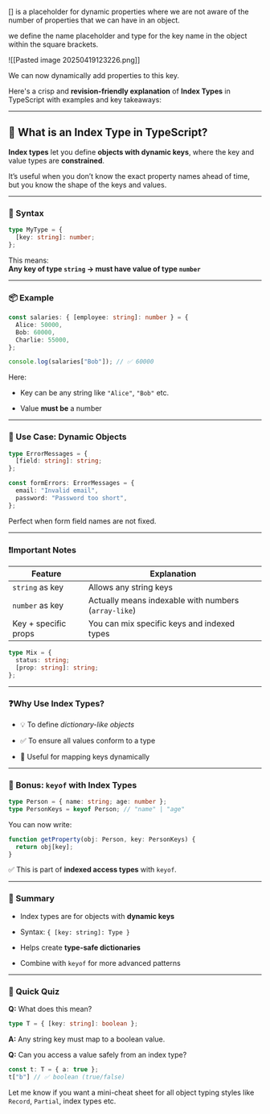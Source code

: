 [] is a placeholder for dynamic properties where we are not aware of the number of properties that we can have in an object.

we define the name placeholder and type for the key name in the object within the square brackets.

![[Pasted image 20250419123226.png]]

We can now dynamically add properties to this key.

Here's a crisp and **revision-friendly explanation** of **Index Types** in TypeScript with examples and key takeaways:

---

## 🔎 What is an Index Type in TypeScript?

**Index types** let you define **objects with dynamic keys**, where the key and value types are **constrained**.

It’s useful when you don’t know the exact property names ahead of time, but you know the shape of the keys and values.

---

### 🔑 Syntax

```ts
type MyType = {
  [key: string]: number;
};
```

This means:  
**Any key of type `string` → must have value of type `number`**

---

### 📦 Example

```ts
const salaries: { [employee: string]: number } = {
  Alice: 50000,
  Bob: 60000,
  Charlie: 55000,
};

console.log(salaries["Bob"]); // ✅ 60000
```

Here:

- Key can be any string like `"Alice"`, `"Bob"` etc.
    
- Value **must be** a number
    

---

### 📘 Use Case: Dynamic Objects

```ts
type ErrorMessages = {
  [field: string]: string;
};

const formErrors: ErrorMessages = {
  email: "Invalid email",
  password: "Password too short",
};
```

Perfect when form field names are not fixed.

---

### ❗Important Notes

|Feature|Explanation|
|---|---|
|`string` as key|Allows any string keys|
|`number` as key|Actually means indexable with numbers (`array-like`)|
|Key + specific props|You can mix specific keys and indexed types|

```ts
type Mix = {
  status: string;
  [prop: string]: string;
};
```

---

### ❓Why Use Index Types?

- 💡 To define _dictionary-like objects_
    
- ✅ To ensure all values conform to a type
    
- 🔄 Useful for mapping keys dynamically
    

---

### 🧠 Bonus: `keyof` with Index Types

```ts
type Person = { name: string; age: number };
type PersonKeys = keyof Person; // "name" | "age"
```

You can now write:

```ts
function getProperty(obj: Person, key: PersonKeys) {
  return obj[key];
}
```

✅ This is part of **indexed access types** with `keyof`.

---

### 📌 Summary

- Index types are for objects with **dynamic keys**
    
- Syntax: `{ [key: string]: Type }`
    
- Helps create **type-safe dictionaries**
    
- Combine with `keyof` for more advanced patterns
    

---

### 🔁 Quick Quiz

**Q:** What does this mean?

```ts
type T = { [key: string]: boolean };
```

**A:** Any string key must map to a boolean value.

**Q:** Can you access a value safely from an index type?

```ts
const t: T = { a: true };
t["b"] // ✅ boolean (true/false)
```

Let me know if you want a mini-cheat sheet for all object typing styles like `Record`, `Partial`, index types etc.

